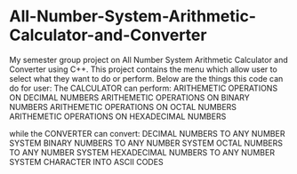 # All-Number-System-Arithmetic-Calculator-and-Converter
My semester group project on All Number System Arithmetic Calculator and Converter using C++.
This project contains the menu which allow user to select what they want to do or perform. Below are the things this code can do for user:
 The CALCULATOR can perform:
 ARITHEMETIC OPERATIONS ON DECIMAL NUMBERS
 ARITHEMETIC OPERATIONS ON BINARY NUMBERS
 ARITHEMETIC OPERATIONS ON OCTAL NUMBERS
 ARITHEMETIC OPERATIONS ON HEXADECIMAL NUMBERS
 
 while the CONVERTER can convert:
 DECIMAL NUMBERS TO ANY NUMBER SYSTEM
 BINARY NUMBERS TO ANY NUMBER SYSTEM
 OCTAL NUMBERS TO ANY NUMBER SYSTEM
 HEXADECIMAL NUMBERS TO ANY NUMBER SYSTEM
 CHARACTER INTO ASCII CODES
